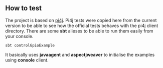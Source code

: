 ## How to test
The project is based on [pi4j](http://pi4j.com). Pi4j tests were copied here from the current version to be able to see how the official tests behaves with the pi4j client directory.
There are some **sbt** alieses to be able to run them easily from your console.
```
sbt controlGpioExample
```
It basically uses **javaagent** and **aspectjweaver** to initialise the examples using **console** client.
